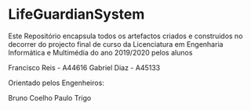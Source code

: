 # LifeGuardianSystem

Este Repositório encapsula todos os artefactos criados e construidos no decorrer do projecto final de curso da Licenciatura em Engenharia Informática e Multimédia do ano 2019/2020
pelos alunos

Francisco Reis - A44616
Gabriel Diaz - A45133

Orientado pelos Engenheiros:

Bruno Coelho
Paulo Trigo
